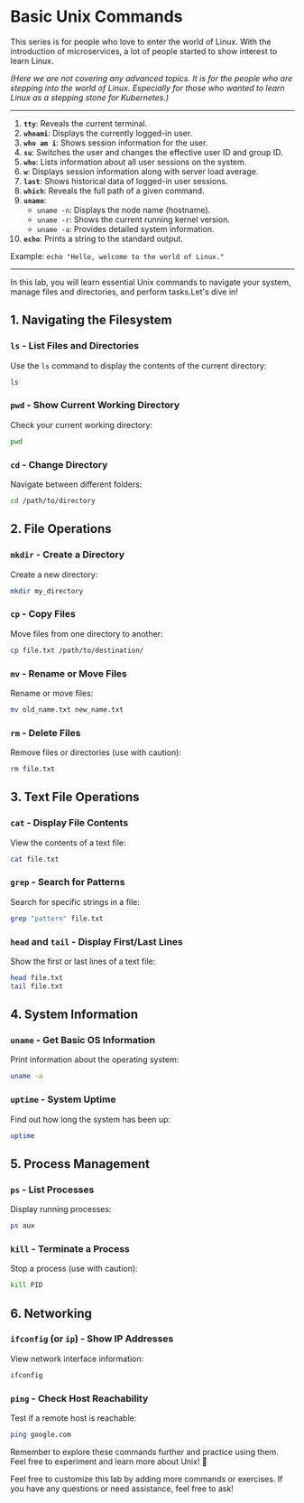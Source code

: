# Basic Unix Commands

This series is for people who love to enter the world of Linux. With the introduction of microservices, a lot of people started to show interest to learn Linux.

*(Here we are not covering any advanced topics. It is for the people who are stepping into the world of Linux. Especially for those who wanted to learn Linux as a stepping stone for Kubernetes.)*


---
1. **`tty`**: Reveals the current terminal.
2. **`whoami`**: Displays the currently logged-in user.
3. **`who am i`**: Shows session information for the user.
4. **`su`**: Switches the user and changes the effective user ID and group ID.
5. **`who`**: Lists information about all user sessions on the system.
6. **`w`**: Displays session information along with server load average.
7. **`last`**: Shows historical data of logged-in user sessions.
8. **`which`**: Reveals the full path of a given command.
9. **`uname`**:
   - `uname -n`: Displays the node name (hostname).
   - `uname -r`: Shows the current running kernel version.
   - `uname -a`: Provides detailed system information.
10. **`echo`**: Prints a string to the standard output.

Example: `echo "Hello, welcome to the world of Linux."`

---
In this lab, you will learn essential Unix commands to navigate your system, manage files and directories, and perform tasks.Let's dive in!


## 1. Navigating the Filesystem

### `ls` - List Files and Directories
Use the `ls` command to display the contents of the current directory:
```bash
ls
```

### `pwd` - Show Current Working Directory
Check your current working directory:
```bash
pwd
```

### `cd` - Change Directory
Navigate between different folders:
```bash
cd /path/to/directory
```

## 2. File Operations

### `mkdir` - Create a Directory
Create a new directory:
```bash
mkdir my_directory
```

### `cp` - Copy Files
Move files from one directory to another:
```bash
cp file.txt /path/to/destination/
```

### `mv` - Rename or Move Files
Rename or move files:
```bash
mv old_name.txt new_name.txt
```

### `rm` - Delete Files
Remove files or directories (use with caution):
```bash
rm file.txt
```

## 3. Text File Operations

### `cat` - Display File Contents
View the contents of a text file:
```bash
cat file.txt
```

### `grep` - Search for Patterns
Search for specific strings in a file:
```bash
grep "pattern" file.txt
```

### `head` and `tail` - Display First/Last Lines
Show the first or last lines of a text file:
```bash
head file.txt
tail file.txt
```

## 4. System Information

### `uname` - Get Basic OS Information
Print information about the operating system:
```bash
uname -a
```

### `uptime` - System Uptime
Find out how long the system has been up:
```bash
uptime
```

## 5. Process Management

### `ps` - List Processes
Display running processes:
```bash
ps aux
```

### `kill` - Terminate a Process
Stop a process (use with caution):
```bash
kill PID
```

## 6. Networking

### `ifconfig` (or `ip`) - Show IP Addresses
View network interface information:
```bash
ifconfig
```

### `ping` - Check Host Reachability
Test if a remote host is reachable:
```bash
ping google.com
```

Remember to explore these commands further and practice using them. Feel free to experiment and learn more about Unix! 🚀


Feel free to customize this lab by adding more commands or exercises. If you have any questions or need assistance, feel free to ask!
